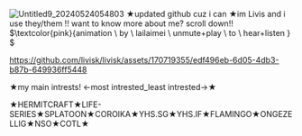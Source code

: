 ![Untitled9_20240524054803](https://github.com/livisk/livisk/assets/170719355/03cbb0fd-614a-4453-970b-9139d454a94e)
★updated github cuz i can ★im Livis and i use they/them !! want to know more about me? scroll down!!
$\textcolor{pink}{animation \ by \ lailaimei \ unmute+play \ to \ hear+listen } $

https://github.com/livisk/livisk/assets/170719355/edf496eb-6d05-4db3-b87b-649936ff5448

  ★my main intrests! <-most intrested_least intrested->★

★HERMITCRAFT★LIFE-SERIES★SPLATOON★COROIKA★YHS.SG★YHS.IF★FLAMINGO★ONGEZELLIG★NSO★COTL★




<!---
livisk/livisk is a ✨ special ✨ repository because its `README.md` (this file) appears on your GitHub profile.
You can click the Preview link to take a look at your changes.
--->
